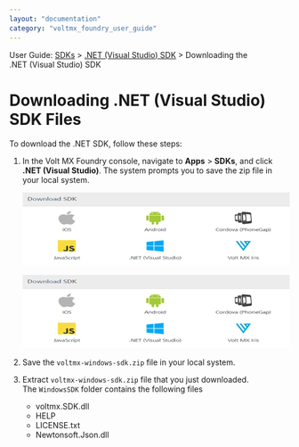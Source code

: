 ```yaml
---
layout: "documentation"
category: "voltmx_foundry_user_guide"
---
```

                              
User Guide: [SDKs](../Foundry_SDKs.html) > [.NET (Visual Studio) SDK](Installing_Windows_SDK.html) > Downloading the .NET (Visual Studio) SDK

Downloading .NET (Visual Studio) SDK Files
==========================================

To download the .NET SDK, follow these steps:

1.  In the Volt MX Foundry console, navigate to **Apps** > ****SDKs****, and click **.NET (Visual Studio)**. The system prompts you to save the zip file in your local system.
    
    ![](../Resources/Images/OnPrem/sdks_594x162.png)
    
    ![](../Resources/Images/OnPrem/sdks_594x162.png)
    
2.  Save the `voltmx-windows-sdk.zip` file in your local system.
3.  Extract `voltmx-windows-sdk.zip` file that you just downloaded.  
    The `WindowsSDK` folder contains the following files  
    *   voltmx.SDK.dll
    *   HELP
    *   LICENSE.txt
    *   Newtonsoft.Json.dll
